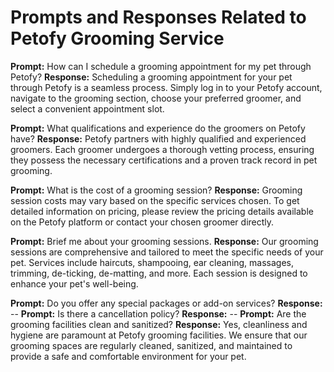 # Prompts and Responses Related to Petofy Grooming Service

**Prompt:** How can I schedule a grooming appointment for my pet through Petofy?
**Response:** Scheduling a grooming appointment for your pet through Petofy is a seamless process. Simply log in to your Petofy account, navigate to the grooming section, choose your preferred groomer, and select a convenient appointment slot.

**Prompt:** What qualifications and experience do the groomers on Petofy have?
**Response:** Petofy partners with highly qualified and experienced groomers. Each groomer undergoes a thorough vetting process, ensuring they possess the necessary certifications and a proven track record in pet grooming.

**Prompt:** What is the cost of a grooming session?
**Response:** Grooming session costs may vary based on the specific services chosen. To get detailed information on pricing, please review the pricing details available on the Petofy platform or contact your chosen groomer directly.

**Prompt:** Brief me about your grooming sessions.
**Response:** Our grooming sessions are comprehensive and tailored to meet the specific needs of your pet. Services include haircuts, shampooing, ear cleaning, massages, trimming, de-ticking, de-matting, and more. Each session is designed to enhance your pet's well-being.

**Prompt:** Do you offer any special packages or add-on services?
**Response:** --
**Prompt:** Is there a cancellation policy?
**Response:** --
**Prompt:** Are the grooming facilities clean and sanitized?
**Response:** Yes, cleanliness and hygiene are paramount at Petofy grooming facilities. We ensure that our grooming spaces are regularly cleaned, sanitized, and maintained to provide a safe and comfortable environment for your pet.
